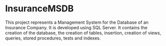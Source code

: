 # InsuranceMSDB

This project represents a Management System for the Database of an Insurance Company. It is developed using SQL Server. 
It contains the creation of the database, the creation of tables, insertion, creation of views, queries, stored procedures, tests and indexes.
